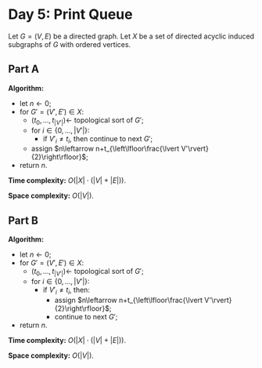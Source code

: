 <!-- day05.md -->
<!-- Copyright (c) 2024-2025 Ishan Pranav -->
<!-- Licensed under the MIT license. -->

<!-- Print Queue -->

# Day 5: Print Queue

Let $G=(V,E)$ be a directed graph. Let $X$ be a set of directed acyclic induced
subgraphs of $G$ with ordered vertices.

## Part A

**Algorithm:**

* let $n\leftarrow 0$;
* for $G'=(V',E')\in X$:
  * $(t_0,\dots,t_{\lvert V'\rvert})\leftarrow$ topological sort of $G'$;
  * for $i\in\lbrace 0,\dots,\lvert V'\rvert\rbrace$:
    * if $V'_i\neq t_i$, then continue to next $G'$;
  * assign $n\leftarrow n+t_{\left\lfloor\frac{\lvert V'\rvert}{2}\right\rfloor}$;
* return $n$.

**Time complexity:** $O(\lvert X\rvert\cdot(\lvert V\rvert+\lvert E\rvert))$.

**Space complexity:** $O(\lvert V\rvert)$.

## Part B

**Algorithm:**

* let $n\leftarrow 0$;
* for $G'=(V',E')\in X$:
  * $(t_0,\dots,t_{\lvert V'\rvert})\leftarrow$ topological sort of $G'$;
  * for $i\in\lbrace 0,\dots,\lvert V'\rvert\rbrace$:
    * if $V'_i\neq t_i$, then:
      * assign $n\leftarrow n+t_{\left\lfloor\frac{\lvert V'\rvert}{2}\right\rfloor}$;
      * continue to next $G'$;
* return $n$.

**Time complexity:** $O(\lvert X\rvert\cdot(\lvert V\rvert+\lvert E\rvert))$.

**Space complexity:** $O(\lvert V\rvert)$.
